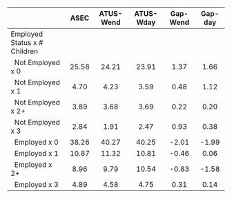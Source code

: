 
|                      |         ASEC |    ATUS-Wend |    ATUS-Wday |     Gap-Wend |      Gap-day |
| -------------------- | :----------: | :----------: | :----------: | :----------: | :----------: |
| Employed Status x # Children |              |              |              |              |              |
| &nbsp;&nbsp;Not Employed x 0 |        25.58 |        24.21 |        23.91 |         1.37 |         1.66 |
| &nbsp;&nbsp;Not Employed x 1 |         4.70 |         4.23 |         3.59 |         0.48 |         1.12 |
| &nbsp;&nbsp;Not Employed x 2+ |         3.89 |         3.68 |         3.69 |         0.22 |         0.20 |
| &nbsp;&nbsp;Not Employed x 3 |         2.84 |         1.91 |         2.47 |         0.93 |         0.38 |
| &nbsp;&nbsp;Employed x 0 |        38.26 |        40.27 |        40.25 |        -2.01 |        -1.99 |
| &nbsp;&nbsp;Employed x 1 |        10.87 |        11.32 |        10.81 |        -0.46 |         0.06 |
| &nbsp;&nbsp;Employed x 2+ |         8.96 |         9.79 |        10.54 |        -0.83 |        -1.58 |
| &nbsp;&nbsp;Employed x 3 |         4.89 |         4.58 |         4.75 |         0.31 |         0.14 |

